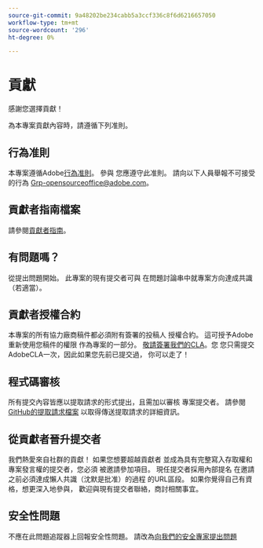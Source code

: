 ```yaml
---
source-git-commit: 9a48202be234cabb5a3ccf336c8f6d6216657050
workflow-type: tm+mt
source-wordcount: '296'
ht-degree: 0%

---
```

# 貢獻

感謝您選擇貢獻！

為本專案貢獻內容時，請遵循下列准則。

## 行為准則

本專案遵循Adobe[行為准則](code-of-conduct.md)。 參與
您應遵守此准則。 請向以下人員舉報不可接受的行為
[Grp-opensourceoffice@adobe.com](mailto:Grp-opensourceoffice@adobe.com)。

## 貢獻者指南檔案

請參閱[貢獻者指南](https://docs.adobe.com/content/help/en/contributor/contributor-guide/introduction.html)。

## 有問題嗎？

從提出問題開始。 此專案的現有提交者可與
在問題討論串中就專案方向達成共識
（若適當）。

## 貢獻者授權合約

本專案的所有協力廠商稿件都必須附有簽署的投稿人
授權合約。 這可授予Adobe重新使用您稿件的權限
作為專案的一部分。 [敬請簽署我們的CLA](http://opensource.adobe.com/cla.html)。您
您只需提交AdobeCLA一次，因此如果您先前已提交過，
你可以走了！

## 程式碼審核

所有提交內容皆應以提取請求的形式提出，且需加以審核
專案提交者。 請參閱[GitHub的提取請求檔案](https://help.github.com/articles/about-pull-requests/)
以取得傳送提取請求的詳細資訊。

<!--
Lastly, please follow the [pull request template](PULL_REQUEST_TEMPLATE.md) when
submitting a pull request!
-->

## 從貢獻者晉升提交者

我們熱愛來自社群的貢獻！ 如果您想要超越貢獻者
並成為具有完整寫入存取權和專案發言權的提交者，您必須
被邀請參加項目。 現任提交者採用內部提名
在邀請之前必須達成懶人共識（沈默是批准）的過程
的URL區段。 如果你覺得自己有資格，想更深入地參與，
歡迎與現有提交者聯絡，商討相關事宜。

## 安全性問題

不應在此問題追蹤器上回報安全性問題。 請改為[向我們的安全專家提出問題](https://helpx.adobe.com/security/alertus.html)
